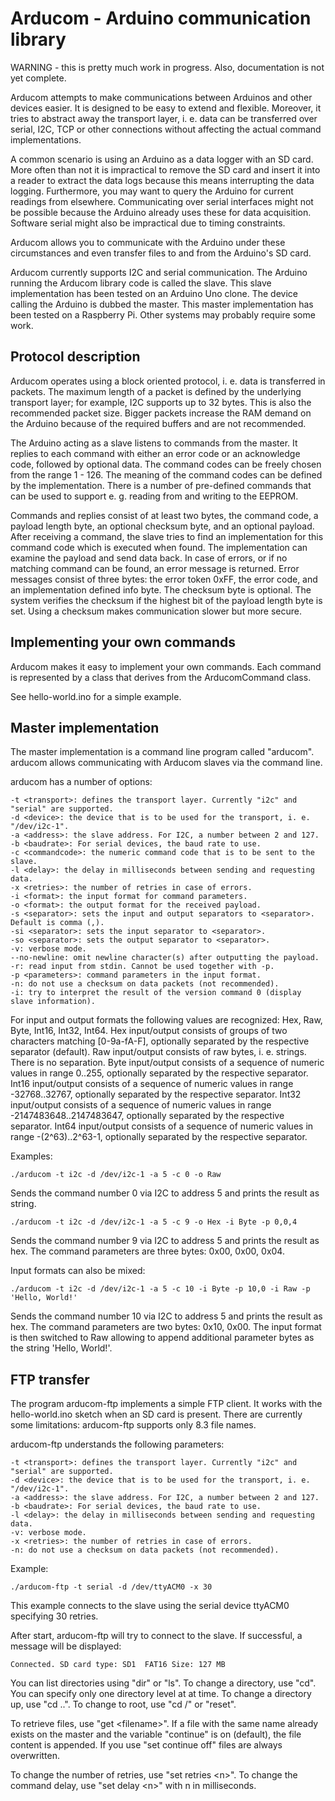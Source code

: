 Arducom - Arduino communication library
=======================================

WARNING - this is pretty much work in progress. Also, documentation is not yet complete.

Arducom attempts to make communications between Arduinos and other devices easier.
It is designed to be easy to extend and flexible. Moreover, it tries to abstract
away the transport layer, i. e. data can be transferred over serial, I2C, TCP or
other connections without affecting the actual command implementations.

A common scenario is using an Arduino as a data logger with an SD card. More often
than not it is impractical to remove the SD card and insert it into a reader to
extract the data logs because this means interrupting the data logging.
Furthermore, you may want to query the Arduino for current readings from elsewhere.
Communicating over serial interfaces might not be possible because the
Arduino already uses these for data acquisition. Software serial might also be
impractical due to timing constraints.

Arducom allows you to communicate with the Arduino under these circumstances and
even transfer files to and from the Arduino's SD card.

Arducom currently supports I2C and serial communication. The Arduino running the
Arducom library code is called the slave. This slave implementation has been tested
on an Arduino Uno clone. The device calling the Arduino is dubbed the master.
This master implementation has been tested on a Raspberry Pi. 
Other systems may probably require some work.

Protocol description
--------------------

Arducom operates using a block oriented protocol, i. e. data is transferred in packets.
The maximum length of a packet is defined by the underlying transport layer;
for example, I2C supports up to 32 bytes. This is also the recommended packet size.
Bigger packets increase the RAM demand on the Arduino because of the required buffers
and are not recommended.

The Arduino acting as a slave listens to commands from the master. It replies to each
command with either an error code or an acknowledge code, followed by optional data.
The command codes can be freely chosen from the range 1 - 126. The meaning of the
command codes can be defined by the implementation. There is a number of pre-defined
commands that can be used to support e. g. reading from and writing to the EEPROM.

Commands and replies consist of at least two bytes, the command code, a payload length byte, 
an optional checksum byte, and an optional payload. After receiving a command, the slave
tries to find an implementation for this command code which is executed when found.
The implementation can examine the payload and send data back. In case of errors, 
or if no matching command can be found, an error message is returned. 
Error messages consist of three bytes: the error token 0xFF, the error code, and an
implementation defined info byte.
The checksum byte is optional. The system verifies the checksum if the highest bit of the
payload length byte is set. Using a checksum makes communication slower but more secure.

Implementing your own commands
------------------------------

Arducom makes it easy to implement your own commands. Each command is represented by
a class that derives from the ArducomCommand class.

See hello-world.ino for a simple example.

Master implementation
---------------------

The master implementation is a command line program called "arducom". 
arducom allows communicating with Arducom slaves via the command line.

arducom has a number of options:

    -t <transport>: defines the transport layer. Currently "i2c" and "serial" are supported.
    -d <device>: the device that is to be used for the transport, i. e. "/dev/i2c-1".
    -a <address>: the slave address. For I2C, a number between 2 and 127.
    -b <baudrate>: For serial devices, the baud rate to use.
    -c <commandcode>: the numeric command code that is to be sent to the slave.
    -l <delay>: the delay in milliseconds between sending and requesting data.
    -x <retries>: the number of retries in case of errors.
    -i <format>: the input format for command parameters.
    -o <format>: the output format for the received payload.
    -s <separator>: sets the input and output separators to <separator>. Default is comma (,).
    -si <separator>: sets the input separator to <separator>.
    -so <separator>: sets the output separator to <separator>.
    -v: verbose mode.
    --no-newline: omit newline character(s) after outputting the payload.
    -r: read input from stdin. Cannot be used together with -p.
    -p <parameters>: command parameters in the input format.
    -n: do not use a checksum on data packets (not recommended).
    -i: try to interpret the result of the version command 0 (display slave information).
  
For input and output formats the following values are recognized:
Hex, Raw, Byte, Int16, Int32, Int64.
Hex input/output consists of groups of two characters matching [0-9a-fA-F], optionally
separated by the respective separator (default).
Raw input/output consists of raw bytes, i. e. strings. There is no separation.
Byte input/output consists of a sequence of numeric values in range 0..255, optionally
separated by the respective separator.
Int16 input/output consists of a sequence of numeric values in range -32768..32767, 
optionally separated by the respective separator.
Int32 input/output consists of a sequence of numeric values in range -2147483648..2147483647, 
optionally separated by the respective separator.
Int64 input/output consists of a sequence of numeric values in range -(2^63)..2^63-1, 
optionally separated by the respective separator.

Examples:

    ./arducom -t i2c -d /dev/i2c-1 -a 5 -c 0 -o Raw
Sends the command number 0 via I2C to address 5 and prints the result as string.

    ./arducom -t i2c -d /dev/i2c-1 -a 5 -c 9 -o Hex -i Byte -p 0,0,4
Sends the command number 9 via I2C to address 5 and prints the result as hex.
The command parameters are three bytes: 0x00, 0x00, 0x04.

Input formats can also be mixed:

    ./arducom -t i2c -d /dev/i2c-1 -a 5 -c 10 -i Byte -p 10,0 -i Raw -p 'Hello, World!'
Sends the command number 10 via I2C to address 5 and prints the result as hex.
The command parameters are two bytes: 0x10, 0x00. The input format is then switched to
Raw allowing to append additional parameter bytes as the string 'Hello, World!'.

FTP transfer
------------

The program arducom-ftp implements a simple FTP client. It works with the hello-world.ino sketch
when an SD card is present. There are currently some limitations: arducom-ftp supports only 8.3
file names.

arducom-ftp understands the following parameters:

    -t <transport>: defines the transport layer. Currently "i2c" and "serial" are supported.
    -d <device>: the device that is to be used for the transport, i. e. "/dev/i2c-1".
    -a <address>: the slave address. For I2C, a number between 2 and 127.
    -b <baudrate>: For serial devices, the baud rate to use.
    -l <delay>: the delay in milliseconds between sending and requesting data.
    -v: verbose mode.
    -x <retries>: the number of retries in case of errors.
    -n: do not use a checksum on data packets (not recommended).

Example:

    ./arducom-ftp -t serial -d /dev/ttyACM0 -x 30
This example connects to the slave using the serial device ttyACM0 specifying 30 retries.

After start, arducom-ftp will try to connect to the slave. If successful, a message will be displayed:

    Connected. SD card type: SD1  FAT16 Size: 127 MB

You can list directories using "dir" or "ls". To change a directory, use "cd". You can specify only
one directory level at at time. To change a directory up, use "cd ..". To change to root, use "cd /" or
"reset".

To retrieve files, use "get &lt;filename&gt;". If a file with the same name already exists on the master and
the variable "continue" is on (default), the file content is appended. If you use "set continue off" files
are always overwritten.

To change the number of retries, use "set retries &lt;n&gt;".
To change the command delay, use "set delay &lt;n&gt;" with n in milliseconds.

